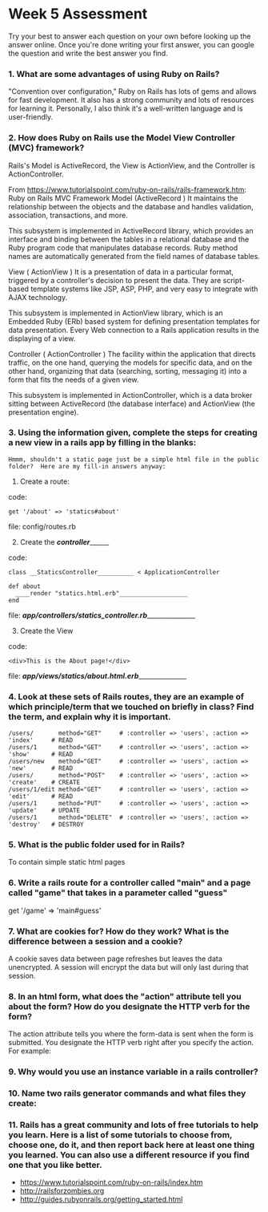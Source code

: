 # Week 5 Assessment

Try your best to answer each question on your own before looking up the answer online. Once you're done writing your first answer, you can google the question and write the best answer you find.

### 1. What are some advantages of using Ruby on Rails?
  "Convention over configuration," Ruby on Rails has lots of gems and allows for fast development. It also has a strong community and lots of resources for learning it.  Personally, I also think it's a well-written language and is user-friendly.

### 2. How does Ruby on Rails use the Model View Controller (MVC) framework?
  Rails's Model is ActiveRecord, the View is ActionView, and the Controller is ActionController.
  
  From https://www.tutorialspoint.com/ruby-on-rails/rails-framework.htm:
  Ruby on Rails MVC Framework
  Model (ActiveRecord )
  It maintains the relationship between the objects and the database and handles validation, association, transactions, and more.

  This subsystem is implemented in ActiveRecord library, which provides an interface and binding between the tables in a relational database and the Ruby program code that manipulates database records. Ruby method names are automatically generated from the field names of database tables.

  View ( ActionView )
  It is a presentation of data in a particular format, triggered by a controller's decision to present the data. They are script-based template systems like JSP, ASP, PHP, and very easy to integrate with AJAX technology.

  This subsystem is implemented in ActionView library, which is an Embedded Ruby (ERb) based system for defining presentation templates for data presentation. Every Web connection to a Rails application results in the displaying of a view.

  Controller ( ActionController )
  The facility within the application that directs traffic, on the one hand, querying the models for specific data, and on the other hand, organizing that data (searching, sorting, messaging it) into a form that fits the needs of a given view.

  This subsystem is implemented in ActionController, which is a data broker sitting between ActiveRecord (the database interface) and ActionView (the presentation engine).

### 3. Using the information given, complete the steps for creating a new view in a rails app by filling in the blanks:

    Hmmm, shouldn't a static page just be a simple html file in the public folder?  Here are my fill-in answers anyway:
    
  1. Create a route: 
  
  code: 
  ```
  get '/about' => 'statics#about' 
  ```
  file: config/routes.rb
  
  2. Create the ___controller_________
  
  code: 
  ```
  class __StaticsController__________ < ApplicationController
  
  def about 
    ____render "statics.html.erb"___________________
  end
  ```
  
  file: ___app/controllers/statics_controller.rb__________________
  
  3. Create the View
  
  code: 
  
  ```
  <div>This is the About page!</div>
  ```
  
  file: ___app/views/statics/about.html.erb__________________
  
  
### 4. Look at these sets of Rails routes, they are an example of which principle/term that we touched on briefly in class? Find the term, and explain why it is important.

```
/users/       method="GET"     # :controller => 'users', :action => 'index'     # READ
/users/1      method="GET"     # :controller => 'users', :action => 'show'      # READ
/users/new    method="GET"     # :controller => 'users', :action => 'new'       # READ
/users/       method="POST"    # :controller => 'users', :action => 'create'    # CREATE
/users/1/edit method="GET"     # :controller => 'users', :action => 'edit'      # READ
/users/1      method="PUT"     # :controller => 'users', :action => 'update'    # UPDATE
/users/1      method="DELETE"  # :controller => 'users', :action => 'destroy'   # DESTROY
```

### 5. What is the public folder used for in Rails?
  To contain simple static html pages

### 6. Write a rails route for a controller called "main" and a page called "game" that takes in a parameter called "guess"
  get '/game' => 'main#guess'
  
### 7. What are cookies for? How do they work? What is the difference between a session and a cookie?
  A cookie saves data between page refreshes but leaves the data unencrypted.  A session will encrypt the data but will only last during that session. 

### 8. In an html form, what does the "action" attribute tell you about the form?  How do you designate the HTTP verb for the form?
  The action attribute tells you where the form-data is sent when the form is submitted. You designate the HTTP verb right after you specify the action.  For example:
  <form action='/foo' method='post'>

### 9. Why would you use an instance variable in a rails controller?
  

### 10. Name two rails generator commands and what files they create:

### 11. Rails has a great community and lots of free tutorials to help you learn. Here is a list of some tutorials to choose from, choose one, do it, and then report back here at least one thing you learned. You can also use a different resource if you find one that you like better. 

- https://www.tutorialspoint.com/ruby-on-rails/index.htm
- http://railsforzombies.org
- http://guides.rubyonrails.org/getting_started.html
